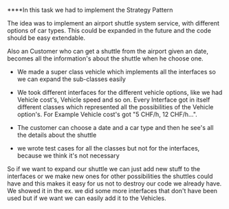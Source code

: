 ****In this task we had to implement the Strategy Pattern

The idea was to implement an airport shuttle system service, with different options of car types. This could be expanded in the future and the code should be easy extendable.

Also an Customer who can get a shuttle from the airport given an date, becomes all the information's about the shuttle when he choose one. 

* We made a super class vehicle which implements all the interfaces so we can expand the sub-classes easily 


*  We took different interfaces for the different vehicle options, like we had Vehicle cost's, Vehicle speed and so on. Every Interface got in itself different classes which represented all the possibilities of the Vehicle option's. For Example Vehicle cost's got "5 CHF/h, 12 CHF/h...".

* The customer can choose a date and a car type and then he see's all the details about the shuttle

* we wrote test cases for all the classes but not for the interfaces, because we think it's not necessary 

So if we want to expand our shuttle we can just add new stuff to the interfaces or we make new ones for other possibilities the shuttles could have and this makes it easy for us not to destroy our code we already have. We showed it in the ex. we did some more interfaces that don't have been used but if we want we can easily add it to the Vehicles.






